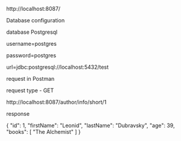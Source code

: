 http://localhost:8087/



Database configuration

database Postgresql

username=postgres

password=postgres

url=jdbc:postgresql://localhost:5432/test



request in Postman

request type - GET

http://localhost:8087/author/info/short/1

response

{ "id": 1, "firstName": "Leonid", "lastName": "Dubravsky", "age": 39, "books": [ "The Alchemist" ] }
